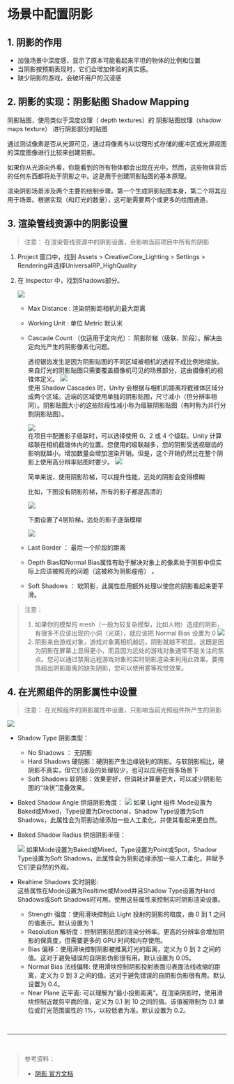 <!--
 * @features: 功能
 * @description: 说明
 * @Date: 2022-06-01 10:44:37
 * @Author: judu233(769471424@qq.com)
 * @LastEditTime: 2022-06-01 10:49:51
 * @LastEditors: judu233
-->
# 场景中配置阴影

## 1. 阴影的作用

* 加强场景中深度感，显示了原本可能看起来平坦的物体的比例和位置
* 当阴影按预期表现时，它们会增加体验的真实感。
* 缺少阴影的游戏，会破坏用户的沉浸感

## 2. 阴影的实现：阴影贴图 Shadow Mapping

阴影贴图，使用类似于深度纹理（ depth textures）的 阴影贴图纹理（shadow maps texture） 进行阴影部分的贴图

通过测试像素是否从光源可见，通过将像素与以纹理形式存储的缓冲区或光源视图的深度图像进行比较来创建阴影。

如果你从光源向外看，你能看到的所有物体都会出现在光中。然而，这些物体背后的任何东西都将处于阴影之中。这是用于创建阴影贴图的基本原理。

渲染阴影场景涉及两个主要的绘制步骤。第一个生成阴影贴图本身，第二个将其应用于场景。根据实现（和灯光的数量），这可能需要两个或更多的绘图通道。

## 3. 渲染管线资源中的阴影设置

> 注意：
> 在渲染管线资源中的阴影设置，会影响当前项目中所有的阴影

1. Project 窗口中，找到 Assets > CreativeCore_Lighting > Settings > Rendering并选择UniversalRP_HighQuality 
2. 在 Inspector 中，找到Shadows部分。

    ![](../imgs/urp_shadows.png)

   *  Max Distance : 渲染阴影距相机的最大距离 
   *  Working Unit : 单位 Metric 默认米
   *  Cascade Count （仅适用于定向光）： 阴影阶梯（级联、阶段）。解决由定向光产生的阴影像素化问题。
  
        透视锯齿发生是因为阴影贴图的不同区域被相机的透视不成比例地缩放。来自灯光的阴影贴图只需要覆盖摄像机可见的场景部分，这由摄像机的视锥体定义。
        ![](../imgs/DirShadowAliasing.jpg)  
        使用 Shadow Cascades 时，Unity 会根据与相机的距离将截锥体区域分成两个区域。近端的区域使用单独的阴影贴图，尺寸减小（但分辨率相同）。阴影贴图大小的这些阶段性减小称为级联阴影贴图（有时称为并行分割阴影贴图）。

        ![](../imgs/ShadMapCascadeDiagram.svg)  
        在项目中配置影子级联时，可以选择使用 0、2 或 4 个级联。Unity 计算级联在相机截锥体内的位置。您使用的级联越多，您的阴影受透视锯齿的影响就越小。增加数量会增加渲染开销。但是，这个开销仍然比在整个阴影上使用高分辨率贴图时要少。
        ![](../imgs/ShadCascade4.jpg)

        简单来说，使用阴影阶梯，可以提升性能，远处的阴影会变得模糊
        
        比如，下图没有阴影阶梯，所有的影子都是高清的

        ![](../imgs/Cascades1.png)
        
        下面设置了4层阶梯，远处的影子逐渐模糊

        ![](../imgs/Cascades2.png)
   *  Last Border ： 最后一个阶段的距离
   *   Depth Bias和Normal Bias属性有助于解决对象上的像素处于阴影中但实际上应该被照亮的问题（这被称为阴影痤疮）  。
   *  Soft Shadows ： 软阴影，此属性启用额外处理以使您的阴影看起来更平滑。

> 注意：  
> 1. 如果你的模型的 mesh（一般为较复杂模型，比如人物）造成的阴影，有很多不应该出现的小洞（光斑），就应该把 Normal Bias 设置为 0
![](../imgs/shadow_normal_bias.png)
> 2. 阴影来自游戏对象，游戏对象离相机越远，阴影就越不明显。这既是因为阴影在屏幕上显得更小，而且因为远处的游戏对象通常不是关注的焦点。您可以通过禁用远程游戏对象的实时阴影渲染来利用此效果。要掩饰超出阴影距离的缺失阴影，您可以使用雾等视觉效果。

## 4. 在光照组件的阴影属性中设置

> 注意：
> 在光照组件的阴影属性中设置，只影响当前光照组件所产生的阴影

![](../imgs/light_shadows.png)

* Shadow Type 阴影类型：
  * No Shadows ： 无阴影
  * Hard Shadows 硬阴影：硬阴影产生边缘锐利的阴影。与软阴影相比，硬阴影不真实，但它们涉及的处理较少，也可以应用在很多场景下
  * Soft Shadows 软阴影：效果更好，但消耗计算量更大，可以减少阴影贴图的“块状”混叠效果。
* Baked Shadow Angle 烘焙阴影角度：
    ![](../imgs/bakedShadowsAngle.png)
    如果 Light 组件 Mode设置为Baked或Mixed，Type设置为Directional，Shadow Type设置为Soft Shadows，此属性会为阴影边缘添加一些人工柔化，并使其看起来更自然。

* Baked Shadow Radius 烘焙阴影半径：  
  
  ![](../imgs/BakedShadowRadius.png)
  如果Mode设置为Baked或Mixed，Type设置为Point或Spot，Shadow Type设置为Soft Shadows，此属性会为阴影边缘添加一些人工柔化，并赋予它们更自然的外观。

* Realtime Shadows 实时阴影:  
  这些属性在Mode设置为Realtime或Mixed并且Shadow Type设置为Hard Shadows或Soft Shadows时可用。使用这些属性来控制实时阴影渲染设置。
  * Strength 强度：使用滑块控制此 Light 投射的阴影的暗度，由 0 到 1 之间的值表示。默认设置为 1
  * Resolution 解析度：控制阴影贴图的渲染分辨率。更高的分辨率会增加阴影的保真度，但需要更多的 GPU 时间和内存使用。
  * Bias 偏移：使用滑块控制阴影被推离灯光的距离，定义为 0 到 2 之间的值。这对于避免错误的自阴影伪影很有用。默认设置为 0.05。
  * Normal Bias 法线偏移: 使用滑块控制阴影投射表面沿表面法线收缩的距离，定义为 0 到 3 之间的值。这对于避免错误的自阴影伪影很有用。默认设置为 0.4。
  * Near Plane 近平面: 可以理解为“最小投影距离”。在渲染阴影时，使用滑块控制近裁剪平面的值，定义为 0.1 到 10 之间的值。该值被限制为 0.1 单位或灯光范围属性的 1%，以较低者为准。默认设置为 0.2。
  
<br>
<hr>
<br>

> 参考资料：
> * [阴影 官方文档](https://docs.unity3d.com/2022.2/Documentation/Manual/Shadows.html)
